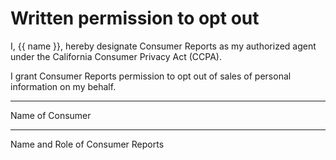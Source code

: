 # Written permission to opt out

I, {{ name }}, hereby designate Consumer Reports as my authorized agent under the California Consumer Privacy Act (CCPA).

I grant Consumer Reports permission to opt out of sales of personal information on my behalf.

________________
Name of Consumer 

________________
Name and Role of Consumer Reports
